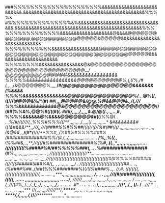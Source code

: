 ###%%%%%%%%%%%%%%%%%%%%%&&&&&&&&&&&&&&&&&&&&&&&&&&.&&&&&&&&&&&&&&&&&&&&&&&&&&&&&&&&&&&&&&&&&&&&%%%%&
#%%%%%%%%%%%%%%%&%&&&&&&&&&&&&&&&&&&&&&&&&&&&&&&&&.&&&&&&&&&&&&&&&&&&&&&&&&&&&&&&&&&&&&&&&&&&&&&&%%%
%%%%%%%%%%%%%&&&&&&&&&&&&&&&&&&&@&&&&@@@@@@@@@@@@@,@@@@@@@@@@@@@@@@&@@@@@&&&&&&&&&&&&&&&&&&&&&&&&&&&
%%%%%%%%%%%&&&&&&&&&&&&&&&&&@@@@@@@@@@@@@@@@@@@@@@,@@@@@@@@@@@@@(@@@@@@@@@@@@@&&&&&&&&&&&&&&&&&&&&&&
%%%%%%%%&&&&&&&&&&&&&&&&@&@@@@@@@@@@@@@@@@@@@@@@@@.@@@@@@@@@@@,*,,/ @@@@@@@@@@@@@@@&&&&&&&&&&&&&&&&&
%%%%%&&&&&&&&&&&&&&&&&@@@@@@@@@@@%,(,((%,/#(,,*.,,/&@@@@@@@%,,,,,**/*#(@@@@@@@@@@@@@@@@&&&&&&&(%&&&&
%%%%&&&&&&&&&&&&&&&@@@@@@@@@@@@@@@%/.*..@%(/,((///(#@@@&%/*(#(** ##(**,,,*@@@@@&/@@,%@&&@@@&.,/(,///
%%%&&&&&&&&&&&&&@&@@@@@@@@@@@@@@@@@@@@@*//(##(%%&%,@@%#(/((#((*. ###/,*,*,,,/,,,,,&*.@/@(/.,.,,..,#,
%%%%&&&&&&@%&&&&@@@@@@*@&#*((**/%%@( . ...*%/#//(/////,,%%%#%%%((/**..,,,.,..*,/.,,,,(/.,.,.,.,,...*
&#*&&&&&&&#*((*(&#&&&/**,,,****//**/,,**///(####%%#%%##(((((/((/*(%#(##(((/.,,,,,,,,,,,,,*,,.,.,..,.
,,,,(&@&&,.*,**/(#*/**///*/**%%#,,(%##%#%%%%###%(###############%%/(#,*(*,./,,,,,,,*,,,,,.....,.....
*********/%**,,**%(/**,***,(%%##&*,..,**,//(((/#%################%*(%**#,.((.,*,,.,,,..,,,,,,.,.....
*****((/(((((((((%#####%#/##%%%%%###(,**  ..   .***%###############(#(**#%.,,,,.,,,,,.,.......,.....
,,****/(((((((((((((((((((((//**... ............... . .    ......   ... ,,,,,..,,,*....,..,..,,.....
,,,,,*//((//((((((((((((((((((((((((((*((((((((#(#%%%%#######((***//(((######(###%#/(*,, , ,..,.,*..
,,,,*/ *..*/(((((((((((((((((((((((((((## ..     ..,*(*%####%##*.,(/##(%%%########%((*/((%####%..,. 
***//*.#*. ((((((((,((((((((((((((((((/(//*,... .....* ,*,*****.,**,,,,*,**,*,,*,,,,,,,,,******,*,,,
*********/,. , .  ,,,,*//((#(#####((((/(((((((,(((((, ,.....  ,,,,,,,,,,,,,,,,,,,,,,,,  .. .../****,
***//////*,,,.,.,/,,,.,.,*,,,,./.,*.,..,..*..*       ,..,,..  /                ....*  ,......**,,,,,
/*,,/*//(#%*,*,/.,,*/.*,**/,*,./,*..,,,*..,,/,....*  .. ..  .#*          .. ..  ... .     ./******,,
,,,,,*,,**,,,.,*****///*,,**/,,.(/../**.../*//.**.  . .   ...        .     ..   .      **,,,***,****
///**,**.,,,,,,*//////**/**********,*****,.,*                    ..   . ..          ,......,.....,,,
**************/********,**/*,,*,,*****,*****,***/**,***/****/***//********,,,,*,*,,,,,*,,,,,,,,,,,,,
